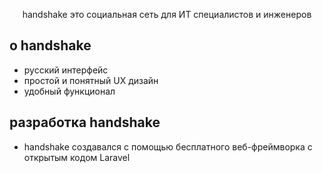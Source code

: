 <p align="center">
handshake это социальная сеть для ИТ специалистов и инженеров
</p>

## о handshake

- русский интерфейс
- простой и понятный UX дизайн
- удобный функционал

## разработка handshake

- handshake создавался с помощью бесплатного веб-фреймворка с открытым кодом Laravel
 
